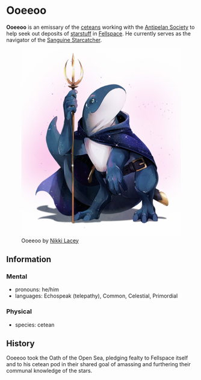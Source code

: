 # Ooeeoo

**Ooeeoo** is an emissary of the [ceteans](../../../ch-4-character-options/species/cetean/cetean.md) working with the [Antipelan Society](../antipelan-society.md) to help seek out deposits of [starstuff](../../../treasures/starstuff.md) in [Fellspace](../../../ch-1-welcome-to-mote/fellspace.md). He currently serves as the navigator of the [Sanguine Starcatcher](../fleet/ap-sf-01-sanguine-starcatcher.md).

<figure>
  <img src="../../../ch-4-character-options/species/cetean/ooeeoo-nikki-lacey.jpg" alt="Drawing of a whale-like humanoid figure with a blue body and a white underside, a long sleek flattened tail, and saurian three-toed feet. The figure is wielding a golden trident with curved outer tines, and is wearing a deep blue and purple cloak shimmering with images of stars, as well as a belt with a sword in their scabbard." />
  <figcaption>Ooeeoo by <a href="https://linktr.ee/hollycircling">Nikki Lacey</a></figcaption>
</figure>

## Information

### Mental

- pronouns: he/him
- languages: Echospeak (telepathy), Common, Celestial, Primordial

### Physical

- species: cetean

## History

Ooeeoo took the Oath of the Open Sea, pledging fealty to Fellspace itself and to his cetean pod in their shared goal of amassing and furthering their communal knowledge of the stars.
